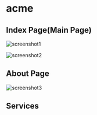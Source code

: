 # acme


## Index Page(Main Page)
![screenshot1](https://user-images.githubusercontent.com/28502097/28982040-e351707c-7971-11e7-9334-9652c1c24ed1.png)

![screenshot2](https://user-images.githubusercontent.com/28502097/28982091-19f50684-7972-11e7-9a28-80f4828abe8f.png)

## About Page

![screenshot3](https://user-images.githubusercontent.com/28502097/28982151-5ea0dc9a-7972-11e7-928e-5b39d2b63319.png)

## Services

